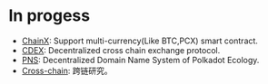 # In progess
- [ChainX](https://github.com/chainx-org/ChainX): Support multi-currency(Like BTC,PCX) smart contract.
- [CDEX](): Decentralized cross chain exchange protocol.
- [PNS](https://www.polkaworld.org/pns): Decentralized Domain Name System of Polkadot Ecology.
- [Cross-chain](https://github.com/PolkaX/specs/blob/master/cross-chain.md): 跨链研究。
